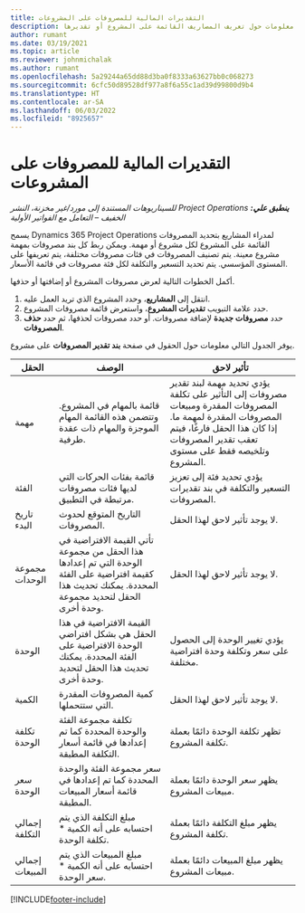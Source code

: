 ```yaml
---
title: التقديرات المالية للمصروفات على المشروعات
description: يوفر هذا المقال معلومات حول تعريف المصاريف القائمة على المشروع أو تقديرها.
author: rumant
ms.date: 03/19/2021
ms.topic: article
ms.reviewer: johnmichalak
ms.author: rumant
ms.openlocfilehash: 5a29244a65dd88d3ba0f8333a63627bb0c068273
ms.sourcegitcommit: 6cfc50d89528df977a8f6a55c1ad39d99800d9b4
ms.translationtype: HT
ms.contentlocale: ar-SA
ms.lasthandoff: 06/03/2022
ms.locfileid: "8925657"
---
```

# <a name="financial-estimates-for-expenses-on-projects"></a>التقديرات المالية للمصروفات على المشروعات
_**ينطبق علي:** ‏‫Project Operations للسيناريوهات المستندة إلى مورد/غير مخزنة‬، ‏‫النشر الخفيف – التعامل مع الفواتير الأولية‬_

يسمح Dynamics 365 Project Operations لمدراء المشاريع بتحديد المصروفات القائمة على المشروع لكل مشروع أو مهمة. ويمكن ربط كل بند مصروفات بمهمة مشروع معينة. يتم تصنيف المصروفات في فئات مصروفات مختلفة، يتم تعريفها على المستوى المؤسسي. يتم تحديد التسعير والتكلفة لكل فئة مصروفات في قائمة الأسعار. 

أكمل الخطوات التالية لعرض مصروفات المشروع أو إضافتها أو حذفها.

1. انتقل إلى **المشاريع**، وحدد المشروع الذي تريد العمل عليه.
2. حدد علامة التبويب **تقديرات المشروع**، واستعرض قائمة مصروفات المشروع.
3. حدد **مصروفات جديدة** لإضافة مصروفات. أو حدد مصروفات لحذفها، ثم حدد **حذف المصروفات**.

يوفر الجدول التالي معلومات حول الحقول في صفحة **بند تقدير المصروفات** على مشروع. 

| **الحقل** | **الوصف** | **تأثير لاحق** |
| --- | --- | --- |
| مهمة | قائمة بالمهام في المشروع. وتتضمن هذه القائمة المهام الموجزة والمهام ذات عقدة طرفية. | يؤدي تحديد مهمة لبند تقدير مصروفات إلى التأثير على تكلفة المصروفات المقدرة ومبيعات المصروفات المقدرة لمهمة ما. إذا كان هذا الحقل فارغًا، فيتم تعقب تقدير المصروفات وتلخيصه فقط على مستوى المشروع. |
| الفئة | قائمة بفئات الحركات التي لديها فئات مصروفات مرتبطة في التطبيق. | يؤدي تحديد فئة إلى تعزيز التسعير والتكلفة في بند تقديرات المصروفات. |
| تاريخ البدء | التاريخ المتوقع لحدوث المصروفات. | لا يوجد تأثير لاحق لهذا الحقل. |
| مجموعة الوحدات | تأتي القيمة الافتراضية في هذا الحقل من مجموعة الوحدة التي تم إعدادها كقيمة افتراضية على الفئة المحددة. يمكنك تحديث هذا الحقل لتحديد مجموعة وحدة أخرى. | لا يوجد تأثير لاحق لهذا الحقل. |
| الوحدة | القيمة الافتراضية في هذا الحقل هي بشكل افتراضي الوحدة الافتراضية على الفئة المحددة. يمكنك تحديث هذا الحقل لتحديد وحدة أخرى. | يؤدي تغيير الوحدة إلى الحصول على سعر وتكلفة وحدة افتراضية مختلفة. |
| الكمية | كمية المصروفات المقدرة التي ستتحملها. | لا يوجد تأثير لاحق لهذا الحقل. |
| تكلفة الوحدة | تكلفة مجموعة الفئة والوحدة المحددة كما تم إعدادها في قائمة أسعار التكلفة المطبقة. | تظهر تكلفة الوحدة دائمًا بعملة تكلفة المشروع. |
| سعر الوحدة | سعر مجموعة الفئة والوحدة المحددة كما تم إعدادها في قائمة أسعار المبيعات المطبقة. | يظهر سعر الوحدة دائمًا بعملة مبيعات المشروع. |
| إجمالي التكلفة | مبلغ التكلفة الذي يتم احتسابه على أنه الكمية \* تكلفة الوحدة.| يظهر مبلغ التكلفة دائمًا بعملة تكلفة المشروع. |
| إجمالي المبيعات | مبلغ المبيعات الذي يتم احتسابه على أنه الكمية \* سعر الوحدة. | يظهر مبلغ المبيعات دائمًا بعملة مبيعات المشروع. |


[!INCLUDE[footer-include](../includes/footer-banner.md)]

